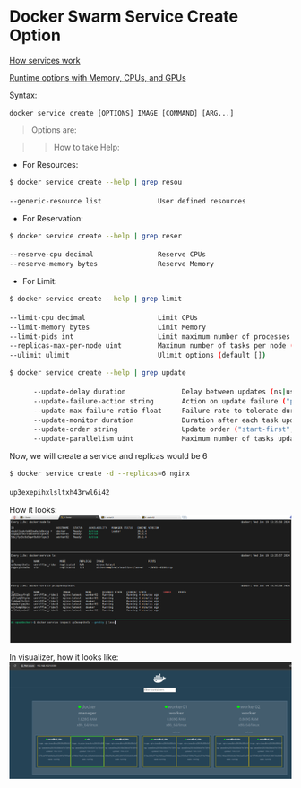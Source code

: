 # Docker Swarm Service Create Option

[How services work](https://docs.docker.com/engine/swarm/how-swarm-mode-works/services)

[Runtime options with Memory, CPUs, and GPUs](https://docs.docker.com/config/containers/resource_constraints)

Syntax:

```docker service create [OPTIONS] IMAGE [COMMAND] [ARG...]```

> Options are:

>> How to take Help:

- For Resources: 
```bash
$ docker service create --help | grep resou

--generic-resource list              User defined resources
```

- For Reservation: 
```bash
$ docker service create --help | grep reser

--reserve-cpu decimal                Reserve CPUs
--reserve-memory bytes               Reserve Memory
```

- For Limit: 

```bash
$ docker service create --help | grep limit

--limit-cpu decimal                  Limit CPUs
--limit-memory bytes                 Limit Memory
--limit-pids int                     Limit maximum number of processes (default 0 = unlimited)
--replicas-max-per-node uint         Maximum number of tasks per node (default 0 = unlimited)
--ulimit ulimit                      Ulimit options (default [])
```
```bash
$ docker service create --help | grep update

      --update-delay duration              Delay between updates (ns|us|ms|s|m|h) (default 0s)
      --update-failure-action string       Action on update failure ("pause", "continue", "rollback") (default "pause")
      --update-max-failure-ratio float     Failure rate to tolerate during an update (default 0)
      --update-monitor duration            Duration after each task update to monitor for failure (ns|us|ms|s|m|h) (default 5s)
      --update-order string                Update order ("start-first", "stop-first") (default "stop-first")
      --update-parallelism uint            Maximum number of tasks updated simultaneously (0 to update all at once) (default 1)
```

Now, we will create a service and replicas would be 6

```bash
$ docker service create -d --replicas=6 nginx

up3exepihxlsltxh43rwl6i42
```

How it looks:
![alt text](image.png)

In visualizer, how it looks like:
![alt text](image-1.png)


